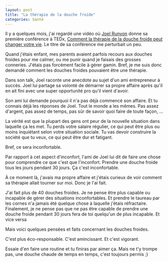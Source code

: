 ```yaml
---
layout: post
title: "La thérapie de la douche froide"
categories: Santé
---
```


Il y a quelques mois, j'ai regardé une vidéo où [Joel Runyon](http://impossiblehq.com/) donne sa première conférence à TEDx, [Comment la thérapie de la douche froide peut changer votre vie](http://www.youtube.com/watch?feature=player_embedded&v=Gb0h8ZKvJW4). Le titre de sa conférence me perturbait un peu.

Quand j'étais enfant, mes parents avaient parfois recours aux douches froides pour me calmer, ou me punir quand je faisais des grosses conneries. J'étais pas forcément facile à gérer gamin. Bref, je me suis donc demandé comment les douches froides pouvaient être une thérapie.

Dans son talk, Joel raconte une anecdote au sujet d'un ami entrepreneur à succès. Joel lui partage sa volonté de démarrer sa propre affaire après qu'il en ait fini avec une super opportunité pro qu'il vient d'avoir.

Son ami lui demande pourquoi il n'a pas déjà commencé son affaire. Et tu connais déjà les réponses de Joel. Tout le monde a les mêmes. Pas assez d'argent, pas assez de temps, pas sûr de savoir quoi faire de toute façon, …

La vérité est que la plupart des gens ont peur de la nouvelle situation dans laquelle ça les met. Tu perds votre salaire régulier, ce qui peut être plus ou moins inquiétant selon votre situation sociale. Tu vas devoir construire la société que tu veux, ce qui peut être dur et fatigant.

Bref, ce sera inconfortable.

Par rapport à cet aspect d'inconfort, l'ami de Joel lui dit de faire une chose pour comprendre ce que c'est que l'inconfort. Prendre une douche froide tous les jours pendant 30 jours. Ça c'est inconfortable.

À ce moment là, j'avais ma propre affaire et j'étais curieux de voir comment sa thérapie allait tourner sur moi. Donc je l'ai fait.

J'ai fait plus de 40 douches froides. Je ne pense être plus capable ou incapable de gérer des situations inconfortables. Et prendre le taureau par les cornes n'a jamais été quelque chose à laquelle j'étais réfractaire. Finalement, je ne pense pas que ne pas être capable de prendre une douche froide pendant 30 jours fera de toi quelqu'un de plus incapable. Et vice versa

Mais voici quelques pensées et faits concernant les douches froides.

C'est plus éco-responsable. C'est amincissant. Et c'est vigorant.

Essaie d'en faire une routine et tu finiras par aimer ça. Mais ne t'y trompe pas, une douche chaude de temps en temps, c'est toujours permis ;)

